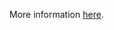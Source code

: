 More information [here](https://docs.prismacloud.io/en/enterprise-edition/policy-reference/aws-policies/aws-general-policies/bc-aws-general-106).
